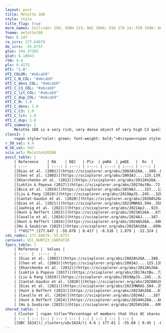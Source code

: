 ```yaml
---
layout: post
title: Melotte 108
style: style
title_flag: true
more_names: Collinder 250; VDBH 123; NGC 3960; ESO 170 14; FSR 1590; OCL 861; vdBergh-Hagen 123; MWSC 1982; FoF 594
fname: melotte108
fov: 0.147
ra_icrs: 177.64679
de_icrs: -55.6757
glon: 294.37355
glat: 6.18043
r50: 4.4
plx: 0.4175
UTI: "1.0"
UTI_COLOR: "#a6cab9"
UTI_C_N_COL: "#a6cab9"
UTI_C_dens_COL: "#a6cab9"
UTI_C_C3_COL: "#a6cab9"
UTI_C_lit_COL: "#a6cab9"
UTI_C_dup_COL: "#a6cab9"
UTI_C_N: 1.0
UTI_C_dens: 1.0
UTI_C_C3: 1.0
UTI_C_lit: 1.0
UTI_C_dup: 1.0
UTI_summary: |
    Melotte 108 is a very rich, very dense object of very high C3 quality. It is very well-studied in the literature. This object shares a very small percentage of members with a later reported entry.
class3: |
    <span style="color: green; font-weight: bold;">A</span><span style="color: green; font-weight: bold;">A</span>
r_50_val: 4.4
N_50_val: 543
scix_url: Melotte%20108
posit_table: |
    | Reference    | RA    | DEC   | Plx  | pmRA  | pmDE   |  Rv  |
    | :---         | :---: | :---: | :---: | :---: | :---: | :---: |
    |[Dias et al. (2002)](https://scixplorer.org/abs/2002A%26A...389..871D) | 177.637 | -55.673 | -- | -4.75 | 3.97 | -22.26 |
    |[Chen et al. (2003)](https://scixplorer.org/abs/2003AJ....125.1397C) | 177.624 | -55.674 | -- | -- | -- | -- |
    |[Kharchenko et al. (2012)](https://scixplorer.org/abs/2012A%26A...543A.156K) | 177.66 | -55.67 | -- | -9.88 | -1.61 | -- |
    |[Loktin & Popova (2017)](https://scixplorer.org/abs/2017AstBu..72..257L) | 177.63 | -55.673 | -- | -4.75 | 3.97 | -22.6 |
    |[Bica et al. (2019)](https://scixplorer.org/abs/2019AJ....157...12B) | 177.624 | -55.674 | -- | -- | -- | -- |
    |[Liu & Pang (2019)](https://scixplorer.org/abs/2019ApJS..245...32L) | 177.643 | -55.676 | 0.406 | -6.51 | 1.84 | -- |
    |[Cantat-Gaudin et al. (2020)](https://scixplorer.org/abs/2020A%26A...640A...1C) | 177.644 | -55.679 | 0.4 | -6.522 | 1.853 | -- |
    |[Dias et al. (2021)](https://scixplorer.org/abs/2021MNRAS.504..356D) | 177.641 | -55.679 | 0.404 | -6.52 | 1.857 | -21.993 |
    |[Jaehnig et al. (2021)](https://scixplorer.org/abs/2021ApJ...923..129J) | 177.656 | -55.676 | 0.435 | -6.505 | 1.846 | -- |
    |[Hunt & Reffert (2023)](https://scixplorer.org/abs/2023A%26A...673A.114H) | 177.65 | -55.677 | 0.419 | -6.52 | 1.88 | -22.543 |
    |[Cavallo et al. (2024)](https://scixplorer.org/abs/2024AJ....167...12C) | 177.643 | -55.676 | 0.419 | -- | -- | -- |
    |[Hunt & Reffert (2024)](https://scixplorer.org/abs/2024A%26A...686A..42H) | 177.65 | -55.677 | 0.419 | -6.52 | 1.88 | -22.543 |
    |[Hu & Soubiran (2025)](https://scixplorer.org/abs/2025A%26A...699A.246H) | 177.643 | -55.676 | -- | -- | -- | -- |
    | **UCC** |177.647 | -55.676 | 0.417 | -6.516 | 1.879 | -22.324 | 
cds_radec: 177.64679,-55.6757
carousel: UCC_HUNT23_CANTAT20
fpars_table: |
    | Reference |  Values |
    | :---  |  :---:  |
    | [Dias et al. (2002)](https://scixplorer.org/abs/2002A%26A...389..871D) | `E(B-V)=0.29, Dist=1850.0, Age=9.1, [Fe/H]=0.02` |
    | [Chen et al. (2003)](https://scixplorer.org/abs/2003AJ....125.1397C) | `E(B-V)=0.302, HDis=2258, Age=0.66, [Fe/H]_1=-0.17` |
    | [Kharchenko et al. (2012)](https://scixplorer.org/abs/2012A%26A...543A.156K) | `e_bv=0.167, distance=1884, log_age=9.11, metallicity=0.02` |
    | [Loktin & Popova (2017)](https://scixplorer.org/abs/2017AstBu..72..257L) | `E(B-V)=0.302, Dmod=11.769, logt=8.822` |
    | [Liu & Pang (2019)](https://scixplorer.org/abs/2019ApJS..245...32L) | `Age=0.851, Z=0.25` |
    | [Cantat-Gaudin et al. (2020)](https://scixplorer.org/abs/2020A%26A...640A...1C) | `AVNN=0.84, DMNN=11.85, AgeNN=8.94` |
    | [Dias et al. (2021)](https://scixplorer.org/abs/2021MNRAS.504..356D) | `Av=1.075, Dist=2074, logage=8.98, [Fe/H]=0.003` |
    | [Hunt & Reffert (2023)](https://scixplorer.org/abs/2023A%26A...673A.114H) | `AV50=0.837, diffAV50=0.639, MOD50=11.717, logAge50=8.908` |
    | [Cavallo et al. (2024)](https://scixplorer.org/abs/2024AJ....167...12C) | `AV50=1.14, dMod50=11.8, logAge50=8.89, [Fe/H]50=0.18` |
    | [Hunt & Reffert (2024)](https://scixplorer.org/abs/2024A%26A...686A..42H) | `MassJ=3005.87` |
    | [Hu & Soubiran (2025)](https://scixplorer.org/abs/2025A%26A...699A.246H) | `MA22=-0.2, MA23f=-0.3, MA23g=-0.09, MZ23=-0.36, MK24=-0.28, MF24=-0.26` |
shared_table: |
    | Cluster | <span title="Percentage of members that this OC shares with the ones listed">%</span>   | RA   | DEC   | Plx   | pmRA  | pmDE  | Rv | UTI |
    | :-: | :-: |:-: | :-: | :-: | :-: | :-: | :-: | :-: |
    |[UBC 1624](/_clusters/ubc1624/)| 4.6 | 177.61 | -55.68 | 0.45 | -6.48 | 1.89 | 0.52 |0.0 |
---
```

